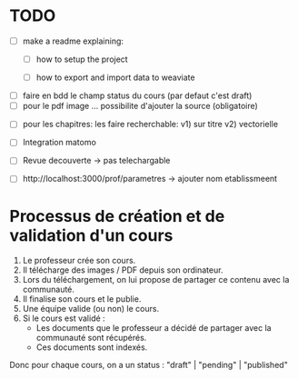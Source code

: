 # TODO

- [ ] make a readme explaining: 
    - [ ] how to setup the project
    - [ ] how to export and import data to weaviate



- [ ] faire en bdd le champ status du cours (par defaut c'est draft)
- [ ] pour le pdf image ... possibilite d'ajouter la source (obligatoire)
<!-- - [ ] Bien mettre les sources partout -->
- [ ] pour les chapitres: les faire recherchable: v1) sur titre v2) vectorielle
- [ ] Integration matomo
- [ ] Revue decouverte -> pas telechargable
- [ ] http://localhost:3000/prof/parametres -> ajouter nom etablissmeent




# Processus de création et de validation d'un cours

1. Le professeur crée son cours.
2. Il télécharge des images / PDF depuis son ordinateur.
3. Lors du téléchargement, on lui propose de partager ce contenu avec la communauté.
4. Il finalise son cours et le publie.
5. Une équipe valide (ou non) le cours.
6. Si le cours est validé :
   - Les documents que le professeur a décidé de partager avec la communauté sont récupérés.
   - Ces documents sont indexés.

Donc pour chaque cours, on a un status : "draft" | "pending" | "published"
